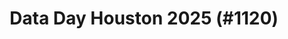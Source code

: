 ---
layout: event
title: "Data Day Houston 2025 (#1120)"
subtitle: ""
tags: ["Houston", "Texas", "USA", "physical", "2025", "North America"]
thumb: /assets/img/logos/Just_icon_Color_small.png
comments: false
data: SQLSat1120
---